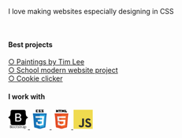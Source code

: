 <p>I love making websites especially designing in CSS</p><br>
<h4>Best projects</h4>
<a href="https://www.paintingsbytimlee.co.uk"> ○ Paintings by Tim Lee</a><br>
<a href="https://ondrejfilip1.github.io/Moderni-stanka-SPSMB"> ○ School modern website project</a><br>
<a href="https://ondrejfilip1.github.io/clicker/"> ○ Cookie clicker</a><br>
<h4>I work with</h4>
<p align="left"> 
  <a href="https://getbootstrap.com" target="_blank" rel="noreferrer"> <img src="https://raw.githubusercontent.com/devicons/devicon/master/icons/bootstrap/bootstrap-plain-wordmark.svg" alt="bootstrap" width="40" height="40"/> </a>
  <a href="https://www.w3schools.com/css/" target="_blank" rel="noreferrer"> <img src="https://raw.githubusercontent.com/devicons/devicon/master/icons/css3/css3-original-wordmark.svg" alt="css3" width="40" height="40"/> </a>
  <a href="https://www.w3.org/html/" target="_blank" rel="noreferrer"> <img src="https://raw.githubusercontent.com/devicons/devicon/master/icons/html5/html5-original-wordmark.svg" alt="html5" width="40" height="40"/> </a>
  <a href="https://developer.mozilla.org/en-US/docs/Web/JavaScript" target="_blank" rel="noreferrer"> <img src="https://raw.githubusercontent.com/devicons/devicon/master/icons/javascript/javascript-original.svg" alt="javascript" width="40" height="40"/> </a> 
</p>
